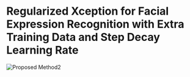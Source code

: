 # Regularized Xception for Facial Expression Recognition with Extra Training Data and Step Decay Learning Rate




![Proposed Method2](https://github.com/elangarka/Regularized-Xception-FER-Extra-Training-Data-Step-Decay-Learning-Rate/assets/157675554/4b819116-b26c-4e78-9525-ac78e81394d7)

